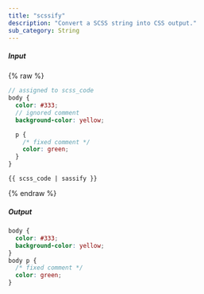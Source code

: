 ```yaml
---
title: "scssify"
description: "Convert a SCSS string into CSS output."
sub_category: String
---
```

##### Input
{% raw %}
~~~scss
// assigned to scss_code
body {
  color: #333;
  // ignored comment
  background-color: yellow;

  p {
    /* fixed comment */
    color: green;
  }
}
~~~
~~~liquid
{{ scss_code | sassify }}
~~~
{% endraw %}

##### Output

~~~css
body {
  color: #333;
  background-color: yellow;
}
body p {
  /* fixed comment */
  color: green;
}
~~~
